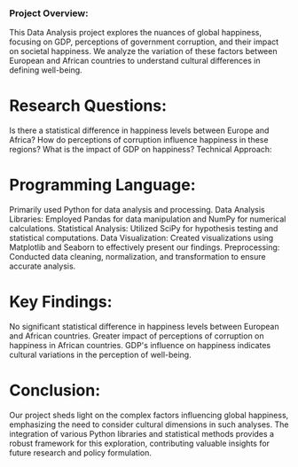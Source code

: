 <h3>Project Overview:</h3>
This Data Analysis project explores the nuances of global happiness, focusing on GDP, perceptions of government corruption, and their impact on societal happiness. We analyze the variation of these factors between European and African countries to understand cultural differences in defining well-being.

# Research Questions:
Is there a statistical difference in happiness levels between Europe and Africa?
How do perceptions of corruption influence happiness in these regions?
What is the impact of GDP on happiness?
Technical Approach:

# Programming Language: 
Primarily used Python for data analysis and processing.
Data Analysis Libraries: Employed Pandas for data manipulation and NumPy for numerical calculations.
Statistical Analysis: Utilized SciPy for hypothesis testing and statistical computations.
Data Visualization: Created visualizations using Matplotlib and Seaborn to effectively present our findings.
Preprocessing: Conducted data cleaning, normalization, and transformation to ensure accurate analysis.

# Key Findings:
No significant statistical difference in happiness levels between European and African countries.
Greater impact of perceptions of corruption on happiness in African countries.
GDP's influence on happiness indicates cultural variations in the perception of well-being.

# Conclusion:
Our project sheds light on the complex factors influencing global happiness, emphasizing the need to consider cultural dimensions in such analyses. The integration of various Python libraries and statistical methods provides a robust framework for this exploration, contributing valuable insights for future research and policy formulation.
